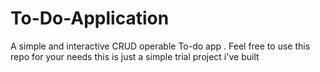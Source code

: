 # To-Do-Application
A simple and interactive CRUD operable To-do app . 
Feel free to use this repo for your needs this is just a simple trial project i've built    
